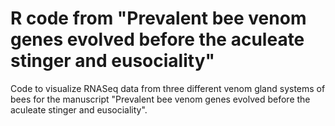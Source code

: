 # R code from "Prevalent bee venom genes evolved before the aculeate stinger and eusociality"

Code to visualize RNASeq data from three different venom gland systems of bees for the manuscript "Prevalent bee venom genes evolved before the aculeate stinger and eusociality".
